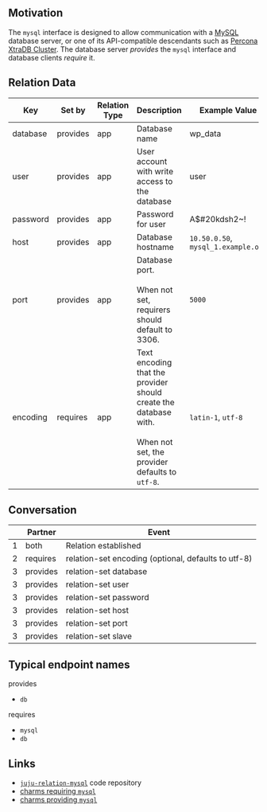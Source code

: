 ## Motivation

The `mysql` interface is designed to allow communication with a [MySQL](https://mysql.com/) database server, or one of its API-compatible descendants such as [Percona XtraDB Cluster](https://www.percona.com/software/mysql-database/percona-xtradb-cluster). The database server _provides_ the `mysql` interface and database clients _require_ it.



## Relation Data

|Key|Set by|Relation Type|Description| Example Value|
| --- | --- | --- | --- | --- |
| database | provides | app | Database name  | wp_data
| user | provides | app | User account with write access to the database | user
| password | provides | app | Password for user | A$#20kdsh2~!
| host | provides | app | Database hostname | `10.50.0.50`, `mysql_1.example.org`
| port | provides | app | Database port. <br><br>When not set, requirers should default to 3306.  | `5000`
| encoding | requires | app | Text encoding that the provider should create the database with.<br><br> When not set, the provider defaults to `utf-8`. | `latin-1`, `utf-8`

## Conversation

||Partner|Event|
| --- | --- | --- |
| 1 | both | Relation established |
| 2 | requires | relation-set encoding (optional, defaults to utf-8) |
| 3 | provides | relation-set database |
| 3 | provides | relation-set user |
| 3 | provides | relation-set password |
| 3 | provides | relation-set host |
| 3 | provides | relation-set port |
| 3 | provides | relation-set slave |

## Typical endpoint names

provides

* `db`

requires

* `mysql`
* `db`


## Links

* [`juju-relation-mysql`](https://github.com/johnsca/juju-relation-mysql/) code repository
* [charms requiring `mysql` ](https://jaas.ai/search?requires=mysql)
* [charms providing `mysql` ](https://jaas.ai/search?provides=mysql)
